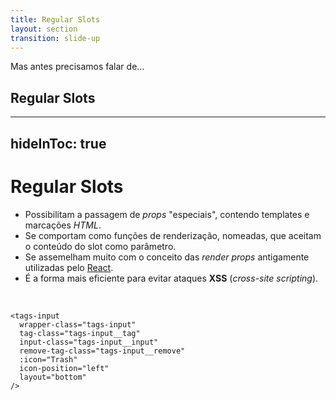 ```yaml
---
title: Regular Slots
layout: section
transition: slide-up
---
```


<!-- Regular Slots -->
<section>
  <p>Mas antes precisamos falar de...</p>

  <h1 class="section-title section-title--green">
    Regular Slots
  </h1>
</section>

---
hideInToc: true
---

# Regular Slots

- Possibilitam a passagem de _props_ "especiais", contendo templates e marcações _HTML_.
- Se comportam como funções de renderização, nomeadas, que aceitam o conteúdo do slot como parâmetro.
- Se assemelham muito com o conceito das _render props_ antigamente utilizadas pelo [React](https://legacy.reactjs.org/docs/render-props.html).
- É a forma mais eficiente para evitar ataques **XSS** (_cross-site scripting_).

<br>

```vue
<tags-input 
  wrapper-class="tags-input"
  tag-class="tags-input__tag"
  input-class="tags-input__input"
  remove-tag-class="tags-input__remove"
  :icon="Trash"
  icon-position="left"
  layout="bottom"
/>
```
